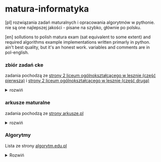 # matura-informatyka
[pl]
rozwiązania zadań maturalnych i opracowania algorytmów w pythonie. nie są one najlepszej jakości - pisane na szybko, głównie po polsku.

[en] 
sollutions to polish matura exam (sat equivalent to some extent) and required algorithms example implementations written primarly in python. ain't best quality, but it's an honest work. variables and comments are in pol-english.

### zbiór zadań cke
zadania pochodzą ze [strony 2 liceum ogólnokształcącego w lesznie (część pierwsza)](http://code.kopernik-leszno.pl/news/c-28/zbior-zadan) i [strony 2 liceum ogólnokształcącego w lesznie (część druga)](http://code.kopernik-leszno.pl/news/c-29/zbior-zadan)

<details><summary>rozwiń</summary>
<p>

- [x] zadanie 1
- [x] zadanie 2
- [x] zadanie 3
- [x] zadanie 4
- [x] zadanie 5
- [x] zadanie 6
- [x] zadanie 7
- [x] zadanie 8
- [x] zadanie 9
- [x] zadanie 10
- [x] zadanie 11
- [x] zadanie 12
- [x] zadanie 13
- [x] zadanie 14
- [x] zadanie 15
- [x] zadanie 16
- [x] zadanie 17
- [x] zadanie 18
- [x] zadanie 19
- [x] zadanie 20
- [x] zadanie 21
- [x] zadanie 22
- [x] zadanie 23
- [x] zadanie 24
- [x] zadanie 25
- [x] zadanie 26
- [x] zadanie 27
- [x] zadanie 28
- [x] zadanie 29
- [x] zadanie 30
- [x] zadanie 31
- [x] zadanie 32
- [x] zadanie 33
- [x] zadanie 34
- [x] zadanie 35
- [x] zadanie 36
- [x] zadanie 37
- [x] zadanie 38
- [x] zadanie 39
- [x] zadanie 40
- [x] zadanie 41
- [x] zadanie 42
- [x] zadanie 43
- [x] zadanie 44
- [x] zadanie 45
- [x] zadanie 46
- [x] zadanie 47
- [x] zadanie 48
- [x] zadanie 49
- [x] zadanie 50
- [x] zadanie 51
- [x] zadanie 52
- [x] zadanie 53
- [x] zadanie 54
- [x] zadanie 55
- [x] zadanie 56
- [x] zadanie 57
- [x] zadanie 58
	* python
- [x] zadanie 59
	* python
- [x] zadanie 60
	* python
- [x] zadanie 61
	* python
- [x] zadanie 62
	* python
- [x] zadanie 63
	* python
- [x] zadanie 64
	* vimscript: 64.4
	* python
- [x] zadanie 65
	* python
- [x] zadanie 66
	* python
- [x] zadanie 67
	* python
	* arkusz kalkulacyjny: **poprawić, aby nie pokazywał liczby**
- [x] zadanie 68
	* python
- [x] zadanie 69
	* python
- [x] zadanie 70
	* python
- [x] zadanie 71
	* python
- [x] zadanie 72
	* python
- [x] zadanie 73
	* python
- [x] zadanie 74
	* python
- [x] zadanie 75
	* python
- [x] zadanie 76
	* python
- [x] zadanie 77
	* python
- [x] zadanie 78
	* python
- [x] zadanie 79
	* python
- [x] zadanie 80
	* python
- [x] zadanie 81
	* python
- [x] zadanie 82
	* arkusz kalkulacyjny
- [x] zadanie 83
	* arkusz kalkulacyjny
- [x] zadanie 84
	* arkusz kalkulacyjny
- [x] zadanie 85
	* arkusz kalkulacyjny
- [x] zadanie 86
	* python
- [x] zadanie 87
	* python
	* arkusz kalkulacyjny
- [x] zadanie 88
	* arkusz kalkulacyjny
- [x] zadanie 89
	* python
- [x] zadanie 90
	* libreoffice base
- [x] zadanie 91
	* libreoffice base
- [x] zadanie 92
	* arkusz kalkulacyjny
- [x] zadanie 93
	* libreoffice base
- [x] zadanie 94
	* python + libreoffice calc
- [x] zadanie 95
	* libreoffice base
	* python
- [x] zadanie 96
	* python
- [x] zadanie 97
	* python
- [x] zadanie 98
	* python
	* libreoffice base
- [x] zadanie 99
	* libreoffice base
- [x] zadanie 100
	* libreoffice base
- [x] zadanie 101
	* libreoffice base
- [x] zadanie 102
	* libreoffice base
- [x] zadanie 103
	* libreoffice base
- [x] zadanie 104
	* libreoffice base
- [x] zadanie 105
	* libreoffice base
- [x] zadanie 106
	* libreoffice base
- [x] zadanie 107
	* libreoffice base
- [x] zadanie 108
	* libreoffice base
- [x] zadanie 109
	* libreoffice base
- [x] zadanie 110
	* libreoffice base
- [x] zadanie 111
	* libreoffice base
- [x] zadanie 112
	* libreoffice base

</p>
</details>

### arkusze maturalne
zadania pochodzą ze [strony arkusze.pl](http://arkusze.pl)

<details><summary>rozwiń</summary>
<p>

- [x] matura maj 2005 (poziom rozszerzony)

	<details><summary>zadania</summary>
	<p>

	* [x] zadanie 1
	* [x] zadanie 2
	* [x] zadanie 3
	* [x] zadanie 4
	* [x] zadanie 5
	* [x] zadanie 6

	</details>
	</p>

- [x] matura maj 2006 (poziom rozszerzony)


	<details><summary>zadania</summary>
	<p>

	* [x] zadanie 1
	* [x] zadanie 2
	* [x] zadanie 3
	* [x] zadanie 4
	* [x] zadanie 5
	* [x] zadanie 6
	* [x] zadanie 7

	</details>
	</p>

- [x] matura maj 2007 (poziom rozszerzony)


	<details><summary>zadania</summary>
	<p>

	* [x] zadanie 1
	* [x] zadanie 2
	* [x] zadanie 3
	* [x] zadanie 4
	* [x] zadanie 5
	* [x] zadanie 6

	</details>
	</p>

- [ ] matura maj 2008 (poziom rozszerzony)

	<details><summary>zadania</summary>
	<p>

	* [ ] zadanie 1
	* [ ] zadanie 2
	* [x] zadanie 3
	* [x] zadanie 4
	* [x] zadanie 5
	* [x] zadanie 6

	</details>
	</p>

- [ ] matura maj 2009 (poziom rozszerzony)

	<details><summary>zadania</summary>
	<p>

	* [x] zadanie 1
	* [ ] zadanie 2
	* [ ] zadanie 3
	* [ ] zadanie 4
	* [ ] zadanie 5
	* [ ] zadanie 6

	</details>
	</p>

- [ ] matura maj 2010 (poziom rozszerzony)

	<details><summary>zadania</summary>
	<p>

	* [ ] zadanie 1
	* [ ] zadanie 2
	* [x] zadanie 3
	* [x] zadanie 4
	* [x] zadanie 5
	* [x] zadanie 6

	</details>
	</p>

- [ ] matura maj 2011 (poziom rozszerzony)

	<details><summary>zadania</summary>
	<p>

	* [ ] zadanie 1
	* [ ] zadanie 2
	* [x] zadanie 3
	* [x] zadanie 4
	* [x] zadanie 5
	* [x] zadanie 6

	</details>
	</p>

- [ ] matura maj 2012 (poziom rozszerzony)

	<details><summary>zadania</summary>
	<p>

	* [ ] zadanie 1
	* [ ] zadanie 2
	* [x] zadanie 3
	* [x] zadanie 4
	* [x] zadanie 5
	* [x] zadanie 6

	</details>
	</p>

- [x] matura maj 2013 (poziom rozszerzony)

	<details><summary>zadania</summary>
	<p>

	* [x] zadanie 1
	* [x] zadanie 2 (unieważnione)
	* [x] zadanie 3
	* [x] zadanie 4
	* [x] zadanie 5
	* [x] zadanie 6

	</details>
	</p>

- [x] matura maj 2014 (poziom rozszerzony)

	<details><summary>zadania</summary>
	<p>

	* [x] zadanie 1
	* [x] zadanie 2
	* [x] zadanie 3
	* [x] zadanie 4
	* [x] zadanie 5
	* [x] zadanie 6

	</details>
	</p>

- [ ] matura grudzień 2014 (poziom rozszerzony, matura próbna)

	<details><summary>zadania</summary>
	<p>

	* [ ] zadanie 1
	* [x] zadanie 2
	* [ ] zadanie 3
	* [ ] zadanie 4
	* [x] zadanie 5
	* [x] zadanie 6

	</details>
	</p>

- [ ] przykładowy arkusz 2015 (poziom rozszerzony, przykładowy arkusz)

	<details><summary>zadania</summary>
	<p>

	* [x] zadanie 1
	* [ ] zadanie 2
	* [ ] zadanie 3
	* [x] zadanie 4
	* [ ] zadanie 5
	* [x] zadanie 6

	</details>
	</p>

- [x] matura maj 2015 (poziom rozszerzony, nowa matura)

	<details><summary>zadania</summary>
	<p>

	* [x] zadanie 1
	* [x] zadanie 2
	* [x] zadanie 3
	* [x] zadanie 4
	* [x] zadanie 5
	* [x] zadanie 6

	</details>
	</p>

- [ ] matura maj 2015 (poziom rozszerzony, stara matura)

	<details><summary>zadania</summary>
	<p>

	* [ ] zadanie 1
	* [ ] zadanie 2
	* [x] zadanie 3
	* [x] zadanie 4
	* [x] zadanie 5
	* [ ] zadanie 6

	</details>
	</p>

- [ ] matura czerwiec 2015 (poziom rozszerzony, matura dodatkowa)

	<details><summary>zadania</summary>
	<p>

	* [ ] zadanie 1
	* [ ] zadanie 2
	* [x] zadanie 3
	* [ ] zadanie 4
	* [x] zadanie 5
	* [ ] zadanie 6

	</details>
	</p>

- [ ] matura maj 2016 (poziom rozszerzony, stara matura)

	<details><summary>zadania</summary>
	<p>

	* [x] zadanie 1
	* [ ] zadanie 2
	* [ ] zadanie 3
	* [ ] zadanie 4
	* [ ] zadanie 5
	* [ ] zadanie 6

	</details>
	</p>

- [ ] matura maj 2016 (poziom rozszerzony, nowa matura)

	<details><summary>zadania</summary>
	<p>

	* [ ] zadanie 1
	* [ ] zadanie 2
	* [x] zadanie 3
	* [ ] zadanie 4
	* [ ] zadanie 5
	* [ ] zadanie 6

	</details>
	</p>

- [ ] matura czerwiec 2016 (poziom rozszerzony, matura dodatkowa)

	<details><summary>zadania</summary>
	<p>

	* [ ] zadanie 1
	* [ ] zadanie 2
	* [x] zadanie 3
	* [x] zadanie 4
	* [x] zadanie 5
	* [x] zadanie 6

	</details>
	</p>

- [ ] matura maj 2017 (poziom rozszerzony, stara matura)

	<details><summary>zadania</summary>
	<p>

	* [ ] zadanie 1
	* [ ] zadanie 2
	* [x] zadanie 3
	* [x] zadanie 4
	* [ ] zadanie 5
	* [ ] zadanie 6

	</details>
	</p>

- [ ] matura maj 2017 (poziom rozszerzony, nowa matura)

	<details><summary>zadania</summary>
	<p>

	* [ ] zadanie 1
	* [ ] zadanie 2
	* [x] zadanie 3
	* [ ] zadanie 4
	* [x] zadanie 5
	* [ ] zadanie 6

	</details>
	</p>

- [ ] matura czerwiec 2017 (poziom rozszerzony, matura dodatkowa)

	<details><summary>zadania</summary>
	<p>

	* [ ] zadanie 1
	* [ ] zadanie 2
	* [x] zadanie 3
	* [ ] zadanie 4
	* [ ] zadanie 5
	* [ ] zadanie 6

	</details>
	</p>

- [ ] matura maj 2018 (poziom rozszerzony)

	<details><summary>zadania</summary>
	<p>

	* [ ] zadanie 1
	* [ ] zadanie 2
	* [x] zadanie 3
	* [x] zadanie 4
	* [ ] zadanie 5
	* [x] zadanie 6

	</details>
	</p>

- [ ] matura czerwiec 2018 (poziom rozszerzony, matura dodatkowa)

	<details><summary>zadania</summary>
	<p>

	* [ ] zadanie 1
	* [ ] zadanie 2
	* [x] zadanie 3
	* [x] zadanie 4
	* [x] zadanie 5
	* [x] zadanie 6

	</details>
	</p>

- [ ] matura maj 2019 (poziom rozszerzony)

	<details><summary>zadania</summary>
	<p>

	* [ ] zadanie 1
	* [ ] zadanie 2
	* [x] zadanie 3
	* [x] zadanie 4
	* [ ] zadanie 5
	* [x] zadanie 6

	</details>
	</p>

- [ ] matura czerwiec 2019 (poziom rozszerzony, matura dodatkowa)

	<details><summary>zadania</summary>
	<p>

	* [ ] zadanie 1
	* [ ] zadanie 2
	* [x] zadanie 3
	* [ ] zadanie 4
	* [ ] zadanie 5
	* [ ] zadanie 6

	</details>
	</p>

- [ ] matura kwiecień 2020 (poziom rozszerzony, matura próbna)

	<details><summary>Zadania</summary>
	<p>

	* [ ] zadanie 1
	* [ ] zadanie 2
	* [x] zadanie 3
	* [ ] zadanie 4
	* [ ] zadanie 5
	* [ ] zadanie 6

	</details>
	</p>

- [ ] Matura czerwiec 2020 (poziom rozszerzony)

	<details><summary>Zadania</summary>
	<p>

	* [ ] zadanie 1
	* [ ] zadanie 2
	* [x] zadanie 3
	* [ ] zadanie 4
	* [x] zadanie 5
	* [ ] zadanie 6

	</details>
	</p>

- [ ] Matura lipiec 2020 (poziom rozszerzony, matura dodatkowa)

	<details><summary>Zadania</summary>
	<p>

	* [ ] zadanie 1
	* [ ] zadanie 2
	* [x] zadanie 3
	* [x] zadanie 4
	* [ ] zadanie 5
	* [x] zadanie 6

	</details>
	</p>

- [ ] Matura listopad 2020 (poziom rozszerzony, matura próbna Operon)

	<details><summary>Zadania</summary>
	<p>

	* [ ] zadanie 1
	* [ ] zadanie 2
	* [x] zadanie 3
	* [ ] zadanie 4
	* [ ] zadanie 5
	* [ ] zadanie 6

	</details>
	</p>

- [ ] Matura marzec 2021 (poziom rozszerzony, matura próbna)

	<details><summary>Zadania</summary>
	<p>

	* [ ] zadanie 1
	* [ ] zadanie 2
	* [x] zadanie 3
	* [ ] zadanie 4
	* [ ] zadanie 5
	* [x] zadanie 6

	</details>
	</p>

- [ ] Matura maj 2021 (poziom rozszerzony)

	<details><summary>Zadania</summary>
	<p>

	* [ ] zadanie 1
	* [ ] zadanie 2
	* [x] zadanie 3
	* [x] zadanie 4
	* [ ] zadanie 5
	* [x] zadanie 6

	</details>
	</p>

- [ ] Matura czerwiec 2021 (poziom rozszerzony, matura dodatkowa)

	<details><summary>Zadania</summary>
	<p>

	* [ ] zadanie 1
	* [ ] zadanie 2
	* [x] zadanie 3
	* [x] zadanie 4
	* [ ] zadanie 5
	* [x] zadanie 6

	</details>
	</p>

- [ ] Matura listopad 2021 (poziom rozszerzony, matura próbna Operon) BRAK PLIKÓW!

	<details><summary>Zadania</summary>
	<p>

	* [ ] zadanie 1
	* [ ] zadanie 2
	* [ ] zadanie 3
	* [ ] zadanie 4
	* [ ] zadanie 5
	* [ ] zadanie 6

	</details>
	</p>

- [ ] Arkusz pokazowy marzec 2022 (poziom rozszerzony)

	<details><summary>Zadania</summary>
	<p>

	* [x] zadanie 1
	* [ ] zadanie 2
	* [ ] zadanie 3
	* [x] zadanie 4
	* [x] zadanie 5
	* [x] zadanie 6
	* [x] zadanie 7

	</details>
	</p>

- [ ] Matura maj 2022 (poziom rozszerzony)

	<details><summary>Zadania</summary>
	<p>

	* [ ] zadanie 1
	* [ ] zadanie 2
	* [x] zadanie 3
	* [ ] zadanie 4
	* [ ] zadanie 5
	* [x] zadanie 6

	</details>
	</p>

- [ ] Matura dodatkowa czerwiec 2022 (poziom rozszerzony)

	<details><summary>Zadania</summary>
	<p>

	* [ ] zadanie 1
	* [ ] zadanie 2
	* [x] zadanie 3
	* [x] zadanie 4
	* [x] zadanie 5
	* [x] zadanie 6

	</details>
	</p>

- [x] Matura próbna grudzień 2022 (poziom rozszerzony)

	<details><summary>Zadania</summary>
	<p>

	* [x] zadanie 1
	* [x] zadanie 2
	* [x] zadanie 3
	* [x] zadanie 4
	* [x] zadanie 5
	* [x] zadanie 6
	* [x] zadanie 7
	* [x] zadanie 8

	</details>
	</p>

</details>
</p>

### Algorytmy
Lista ze strony [algorytm.edu.pl](https://algorytm.edu.pl)

<details><summary>Rozwiń</summary>
<p>

- Algorytmy na liczbach całkowitych

	<details><summary>Rozwiń</summary>
	<p>

	* [x] rozkład liczby na cyfry
	* [x] algorytm szybkiego potęgowania
	* [x] sito Erastotenesa
	* [x] reprezentacja liczb w dowolnym systemie pozycyjnym
	* [x] reprezentacja liczb w silniowym systemie pozycyjnym
	* [x] reprezentacja liczb w systemie rzymskim
	* [x] liczba pierwsza
	* [x] liczba doskonała
	* [x] rozkład na czynniki pierwsze
	* [x] algorytm Euklidesa
	* [x] rozszerzony algorytm Euklidesa
	* [x] ciąg Fibonacciego
	* [x] wydawanie reszty metodą zachłanną
	* [x] lider w zbiorze
	* [x] reprezentacja ułamków w systemie dwójkowym
	* [x] reprezentacja liczb ujemnych w systemie dwójkowym

	</details>
	</p>

- Algoryty wyszukiwania i porządkowania

	<details><summary>Rozwiń</summary>
	<p>

	* [x] algorytm wieży Hanoi
	* [x] wyszukiwanie binarne
	* [x] wyszukiwanie najmniejszego i największego elementu w zbiorze
	* [x] sortowanie bąbelkowe
	* [x] sortowanie przez wybór
	* [x] sortowanie przez wstawianie
	* [x] sortowanie przez zliczanie
	* [x] sortowanie przez scalanie
	* [ ] sortowanie szybkie
	* [x] sortowanie kubełkowe
	* [x] algorytm RLE

	</details>
	</p>

- Algorytmy numeryczne

	<details><summary>Rozwiń</summary>
	<p>

	* [ ] obliczanie wartości pierwiastka kwadratowego
	* [x] obliczanie wartości wielomianu za pomocą schematu Hornera
	* [ ] zastosowania schematu Hornera
	* [x] obliczanie pola obszarów zamkniętych metodą trapezów i prostokątów

	</details>
	</p>

- Algorytmy na tekstach

	<details><summary>Rozwiń</summary>
	<p>

	* [x] palindrom
	* [x] anagram
	* [x] porządkowanie leksykograficzne
	* [x] wyszukiwanie wzorca w tekście
	* [x] obliczanie wartości wyrażenia podanego w postaci odwrotnej notacji polskiej
	* [ ] znajdowanie miejsca zerowego metodą połowienia przedziałów

	</details>
	</p>

- Algorytmy kompresji i szyfrowania

	<details><summary>Rozwiń</summary>
	<p>

	* [x] szyfr Vigenere'a
	* [x] szyfr kolumnowy
	* [x] szyfr monoalfabetyczny
	* [ ] kodowanie Huffmana
	* [x] alfabet Morse'a
	* [x] szyfr Cezara
	* [x] szyfr przestawieniowy
	* [x] RSA
	* [x] RSA generowanie kluczy
	* [x] Szyfr płotkowy

	</details>
	</p>

- Algorytmy badające własności geometryczne

	<details><summary>Rozwiń</summary>
	<p>

	* [x] sprawdzanie warunku trójkąta
	* [ ] badanie położenia punktów względem prostej
	* [x] badanie przynależności punktu do odcinka
	* [ ] przecinanie się odcinków
	* [ ] przynależność punktu do obszaru
	* [ ] drzewo binarne
	* [ ] dywan Sierpińskiego
	* [ ] płatek Kocha

	</details>
	</p>

</details>
</p>
